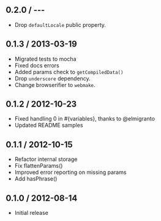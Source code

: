 0.2.0 / ---
-----------

* Drop `defaultLocale` public property.


0.1.3 / 2013-03-19
------------------

* Migrated tests to mocha
* Fixed docs errors
* Added params check to `getCompiledData()`
* Drop `underscore` dependency.
* Change browserifier to `webmake`.


0.1.2 / 2012-10-23
------------------

* Fixed handling 0 in #{variables}, thanks to @elmigranto
* Updated README samples


0.1.1 / 2012-10-15
------------------

* Refactor internal storage
* Fix flattenParams()
* Improved error reporting on missing params
* Add hasPhrase()


0.1.0 / 2012-08-14
------------------

* Initial release
